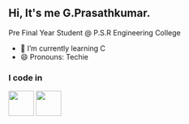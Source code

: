 
## Hi, It's me G.Prasathkumar.

Pre Final Year Student @ P.S.R Engineering College                                       
- 🌱 I’m currently learning C
- 😄 Pronouns: Techie

### I code in
<img height="50" width="50" src="https://img.icons8.com/color/48/000000/python.png" /> <img height="50" width="50" src="https://img.icons8.com/color/48/000000/c-programming.png" />
